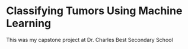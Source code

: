 # Classifying Tumors Using Machine Learning

This was my capstone project at Dr. Charles Best Secondary School